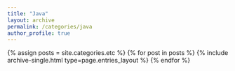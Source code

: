 ```yaml
---
title: "Java"
layout: archive
permalink: /categories/java
author_profile: true
---
```

{% assign posts = site.categories.etc %}
{% for post in posts %} {% include archive-single.html type=page.entries_layout %} {% endfor %}